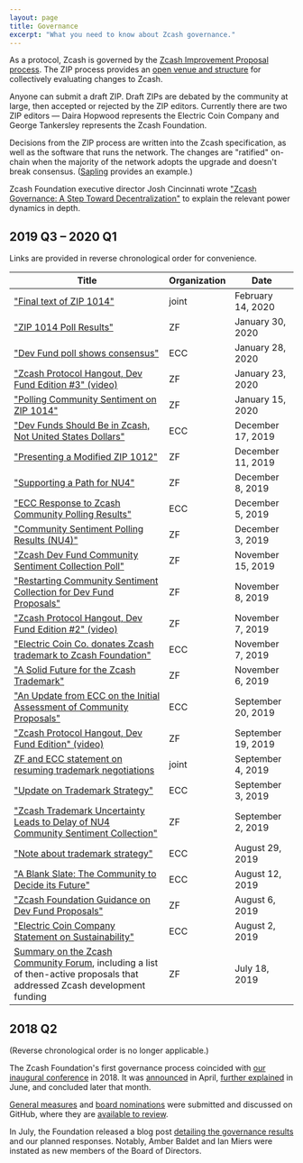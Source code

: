 ```yaml
---
layout: page
title: Governance
excerpt: "What you need to know about Zcash governance."
---
```


As a protocol, Zcash is governed by the [Zcash Improvement Proposal process](https://zips.z.cash/). The ZIP process provides an [open venue and structure](https://github.com/zcash/zips/blob/master/zip-0000.rst) for collectively evaluating changes to Zcash.

Anyone can submit a draft ZIP. Draft ZIPs are debated by the community at large, then accepted or rejected by the ZIP editors. Currently there are two ZIP editors — Daira Hopwood represents the Electric Coin Company and George Tankersley represents the Zcash Foundation.

Decisions from the ZIP process are written into the Zcash specification, as well as the software that runs the network. The changes are "ratified" on-chain when the majority of the network adopts the upgrade and doesn't break consensus. ([Sapling](https://z.cash/upgrade/sapling/) provides an example.)

Zcash Foundation executive director Josh Cincinnati wrote ["Zcash Governance: A Step Toward Decentralization"](https://www.zfnd.org/blog/multisig-governance/) to explain the relevant power dynamics in depth.

## 2019 Q3 – 2020 Q1

Links are provided in reverse chronological order for convenience.

| Title | Organization | Date |
|---|---|---|
| ["Final text of ZIP 1014"](https://forum.zcashcommunity.com/t/final-text-of-zip-1014/36002) | joint | February 14, 2020 |
| ["ZIP 1014 Poll Results"](https://www.zfnd.org/blog/zip-1014-poll-results/) | ZF | January 30, 2020 |
| ["Dev Fund poll shows consensus"](https://electriccoin.co/blog/dev-fund-poll-shows-consensus/) | ECC | January 28, 2020 |
| ["Zcash Protocol Hangout, Dev Fund Edition #3" (video)](https://www.youtube.com/watch?v=WmPe5pPxzd8&t=6s) | ZF | January 23, 2020 |
| ["Polling Community Sentiment on ZIP 1014"](https://www.zfnd.org/blog/zip-1014-poll/) | ZF | January 15, 2020 |
| ["Dev Funds Should Be in Zcash, Not United States Dollars"](https://electriccoin.co/blog/dev-funds-should-be-in-zcash-not-united-states-dollars/) | ECC | December 17, 2019 |
| ["Presenting a Modified ZIP 1012"](https://www.zfnd.org/blog/proposed-nu4-zip/) | ZF | December 11, 2019 |
| ["Supporting a Path for NU4"](https://www.zfnd.org/blog/nu4-next-steps/) | ZF | December 8, 2019 |
| ["ECC Response to Zcash Community Polling Results"](https://electriccoin.co/blog/ecc-response-to-zcash-community-polling-results/) | ECC | December 5, 2019 |
| ["Community Sentiment Polling Results (NU4)"](https://www.zfnd.org/blog/community-sentiment-collection-results/) | ZF | December 3, 2019 |
| ["Zcash Dev Fund Community Sentiment Collection Poll"](https://www.zfnd.org/blog/community-sentiment-collection-poll/) | ZF | November 15, 2019 |
| ["Restarting Community Sentiment Collection for Dev Fund Proposals"](https://www.zfnd.org/blog/updated-community-sentiment-timeline/) | ZF | November 8, 2019 |
| ["Zcash Protocol Hangout, Dev Fund Edition #2" (video)](https://www.youtube.com/watch?v=NVyZSYMLTDU&t=2s) | ZF | November 7, 2019 |
| ["Electric Coin Co. donates Zcash trademark to Zcash Foundation"](https://electriccoin.co/blog/electric-coin-co-donates-zcash-trademark-to-zcash-foundation/) | ECC | November 7, 2019 |
| ["A Solid Future for the Zcash Trademark"](https://www.zfnd.org/blog/zcash-trademark-resolution/) | ZF | November 6, 2019 |
| ["An Update from ECC on the Initial Assessment of Community Proposals"](https://electriccoin.co/blog/an-update-from-ecc-on-the-initial-assessment-of-community-proposals/) | ECC | September 20, 2019 |
| ["Zcash Protocol Hangout, Dev Fund Edition" (video)](https://www.youtube.com/watch?v=LvWpV6-t4HY&t=1s) | ZF | September 19, 2019 |
| [ZF and ECC statement on resuming trademark negotiations](https://docs.google.com/document/d/1EQySNRz_P3EfraCuPDALFSXdh9PEzgJFxbeQx-mHboI/edit) | joint | September 4, 2019 |
| ["Update on Trademark Strategy"](https://forum.zcashcommunity.com/t/update-on-trademark-strategy/34876) | ECC | September 3, 2019 |
| ["Zcash Trademark Uncertainty Leads to Delay of NU4 Community Sentiment Collection"](https://www.zfnd.org/blog/zcash-trademark-update/) | ZF | September 2, 2019 |
| ["Note about trademark strategy"](https://forum.zcashcommunity.com/t/note-about-trademark-strategy/34807) | ECC | August 29, 2019 |
| ["A Blank Slate: The Community to Decide its Future"](https://electriccoin.co/blog/a-blank-slate-the-community-to-decide-its-future/) | ECC | August 12, 2019 |
| ["Zcash Foundation Guidance on Dev Fund Proposals"](https://www.zfnd.org/blog/dev-fund-guidance-and-timeline/) | ZF | August 6, 2019 |
| ["Electric Coin Company Statement on Sustainability"](https://electriccoin.co/blog/electric-coin-company-statement-on-sustainability/) | ECC | August 2, 2019 |
| [Summary on the Zcash Community Forum](https://forum.zcashcommunity.com/t/future-of-zcash-dev-funding-high-signal-low-noise/34179), including a list of then-active proposals that addressed Zcash development funding | ZF | July 18, 2019 |


## 2018 Q2

(Reverse chronological order is no longer applicable.)

The Zcash Foundation's first governance process coincided with [our inaugural conference](https://www.zfnd.org/blog/zcon0-recap/) in 2018. It was [announced](https://www.zfnd.org/blog/zcon0-and-community-governance/) in April, [further explained](https://www.zfnd.org/blog/governance-voting/) in June, and concluded later that month.

[General measures](https://github.com/ZcashFoundation/Elections/tree/master/2018-Q2/General-Measures) and [board nominations](https://github.com/ZcashFoundation/Elections/tree/master/2018-Q2/Board-Nominations) were submitted and discussed on GitHub, where they are [available to review](https://github.com/ZcashFoundation/Elections).

In July, the Foundation released a blog post [detailing the governance results](https://www.zfnd.org/blog/governance-results/) and our planned responses. Notably, Amber Baldet and Ian Miers were instated as new members of the Board of Directors.

